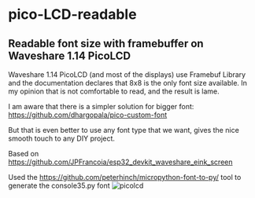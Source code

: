 # pico-LCD-readable
## Readable font size with framebuffer on Waveshare 1.14 PicoLCD
Waveshare 1.14 PicoLCD (and most of the displays) use Framebuf Library and the documentation declares that 8x8 is the only font size available. In my opinion that is not comfortable to read, and the result is lame.

I am aware that there is a simpler solution for bigger font: https://github.com/dhargopala/pico-custom-font

But that is even better to use any font type that we want, gives the nice smooth touch to any DIY project.

Based on https://github.com/JPFrancoia/esp32_devkit_waveshare_eink_screen

Used the https://github.com/peterhinch/micropython-font-to-py/ tool to generate the console35.py font
![picolcd](https://github.com/tilhoft/pico-LCD-readable/assets/12233613/f9ecbb6a-8fd7-4f55-941a-5f70d3f4936b)
